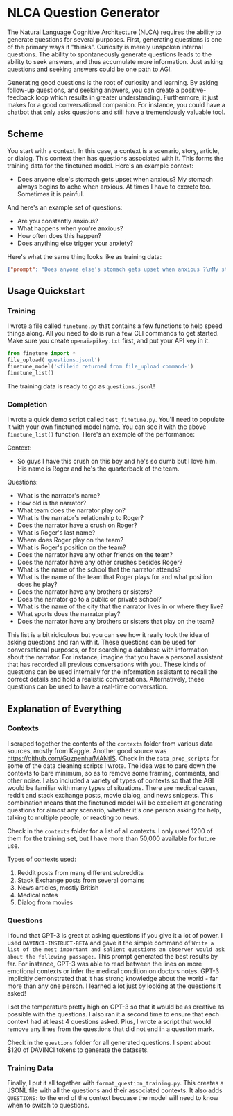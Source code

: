 # NLCA Question Generator

The Natural Language Cognitive Architecture (NLCA) requires the ability to generate questions for several purposes. First, generating questions is one of the primary ways it "thinks". Curiosity is merely unspoken internal questions. The ability to spontaneously generate questions leads to the ability to seek answers, and thus accumulate more information. Just asking questions and seeking answers could be one path to AGI.

Generating good questions is the root of curiosity and learning. By asking follow-up questions, and seeking answers, you can create a positive-feedback loop which results in greater understanding. Furthermore, it just makes for a good conversational companion. For instance, you could have a chatbot that only asks questions and still have a tremendously valuable tool.

## Scheme

You start with a context. In this case, a context is a scenario, story, article, or dialog. This context then has questions associated with it. This forms the training data for the finetuned model. Here's an example context:

- Does anyone else's stomach gets upset when anxious? My stomach always begins to ache when anxious. At times I have to excrete too. Sometimes it is painful.

And here's an example set of questions:

- Are you constantly anxious?
- What happens when you're anxious?
- How often does this happen?
- Does anything else trigger your anxiety?

Here's what the same thing looks like as training data:

```json
{"prompt": "Does anyone else's stomach gets upset when anxious ?\nMy stomach always begins to ache when anxious . At times I have to excrete too . Sometimes it is painful .\nQUESTIONS:", "completion": "Are you constantly anxious?\nWhat happens when you're anxious?\nHow often does this happen?\nDoes anything else trigger your anxiety?"}
```

## Usage Quickstart

### Training

I wrote a file called `finetune.py` that contains a few functions to help speed things along. All you need to do is run a few CLI commands to get started. Make sure you create `openaiapikey.txt` first, and put your API key in it.

```python
from finetune import *
file_upload('questions.jsonl')
finetune_model('<fileid returned from file_upload command-')
finetune_list()
```

The training data is ready to go as `questions.jsonl`!

### Completion

I wrote a quick demo script called `test_finetune.py`. You'll need to populate it with your own finetuned model name. You can see it with the above `finetune_list()` function. Here's an example of the performance:

Context:

- So guys I have this crush on this boy and he's so dumb but I love him. His name is Roger and he's the quarterback of the team.

Questions:

- What is the narrator's name?
- How old is the narrator?
- What team does the narrator play on?
- What is the narrator's relationship to Roger?
- Does the narrator have a crush on Roger?
- What is Roger's last name?
- Where does Roger play on the team?
- What is Roger's position on the team?
- Does the narrator have any other friends on the team?
- Does the narrator have any other crushes besides Roger?
- What is the name of the school that the narrator attends?
- What is the name of the team that Roger plays for and what position does he play?
- Does the narrator have any brothers or sisters?
- Does the narrator go to a public or private school?
- What is the name of the city that the narrator lives in or where they live?
- What sports does the narrator play?
- Does the narrator have any brothers or sisters that play on the team?

This list is a bit ridiculous but you can see how it really took the idea of asking questions and ran with it. These questions can be used for conversational purposes, or for searching a database with information about the narrator. For instance, imagine that you have a personal assistant that has recorded all previous conversations with you. These kinds of questions can be used internally for the information assistant to recall the correct details and hold a realistic conversations. Alternatively, these questions can be used to have a real-time conversation.


## Explanation of Everything

### Contexts

I scraped together the contents of the `contexts` folder from various data sources, mostly from Kaggle. Another good source was https://github.com/Guzpenha/MANtIS. Check in the `data_prep_scripts` for some of the data cleaning scripts I wrote. The idea was to pare down the contexts to bare minimum, so as to remove some framing, comments, and other noise. I also included a variety of types of contexts so that the AGI would be familiar with many types of situations. There are medical cases, reddit and stack exchange posts, movie dialog, and news snippets. This combination means that the finetuned model will be excellent at generating questions for almost any scenario, whether it's one person asking for help, talking to multiple people, or reacting to news.

Check in the `contexts` folder for a list of all contexts. I only used 1200 of them for the training set, but I have more than 50,000 available for future use.

Types of contexts used:
1. Reddit posts from many different subreddits
2. Stack Exchange posts from several domains
3. News articles, mostly British
4. Medical notes
5. Dialog from movies

### Questions

I found that GPT-3 is great at asking questions if you give it a lot of power. I used `DAVINCI-INSTRUCT-BETA` and gave it the simple command of `Write a list of the most important and salient questions an observer would ask about the following passage:`. This prompt generated the best results by far. For instance, GPT-3 was able to read between the lines on more emotional contexts or infer the medical condition on doctors notes. GPT-3 implicitly demonstrated that it has strong knowledge about the world - far more than any one person. I learned a lot just by looking at the questions it asked!

I set the temperature pretty high on GPT-3 so that it would be as creative as possible with the questions. I also ran it a second time to ensure that each context had at least 4 questions asked. Plus, I wrote a script that would remove any lines from the questions that did not end in a question mark. 

Check in the `questions` folder for all generated questions. I spent about $120 of DAVINCI tokens to generate the datasets.

### Training Data

Finally, I put it all together with `format_question_training.py`. This creates a JSONL file with all the questions and their associated contexts. It also adds `QUESTIONS:` to the end of the context becuase the model will need to know when to switch to questions. 